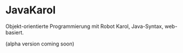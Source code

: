 # JavaKarol

Objekt-orientierte Programmierung mit Robot Karol, Java-Syntax, web-basiert.

(alpha version coming soon)
